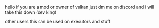 hello if you are a mod or owner of vulkan just dm me on discord and i will take this down (dev king)



other users this can be used on executors and stuff
